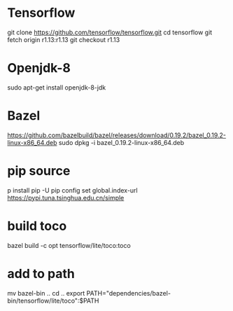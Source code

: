 # Tensorflow
git clone https://github.com/tensorflow/tensorflow.git
cd tensorflow
git fetch origin r1.13:r1.13
git checkout r1.13

# Openjdk-8
sudo apt-get install openjdk-8-jdk

# Bazel
https://github.com/bazelbuild/bazel/releases/download/0.19.2/bazel_0.19.2-linux-x86_64.deb
sudo dpkg -i bazel_0.19.2-linux-x86_64.deb

# pip source
p install pip -U
pip config set global.index-url https://pypi.tuna.tsinghua.edu.cn/simple

# build toco
bazel build -c opt tensorflow/lite/toco:toco

# add to path
mv bazel-bin ..
cd ..
export PATH="dependencies/bazel-bin/tensorflow/lite/toco":$PATH

